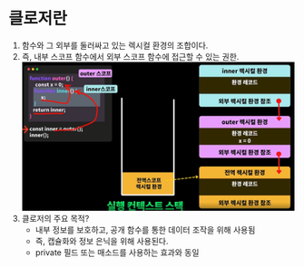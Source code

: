 # 클로저란

1. 함수와 그 외부를 둘러싸고 있는 렉시컬 환경의 조합이다.
2. 즉, 내부 스코프 함수에서 외부 스코프 함수에 접근할 수 있는 권한.
   ![alt text](image.png)
3. 클로저의 주요 목적?
   - 내부 정보를 보호하고, 공개 함수를 통한 데이터 조작을 위해 사용됨
   - 즉, 캡슐화와 정보 은닉을 위해 사용된다.
   - private 필드 또는 매소드를 사용하는 효과와 동일
